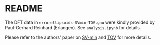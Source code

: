 # README

The DFT data in `errorellipsoids-SVmin-TOV.gnu` were kindly provided by Paul-Gerhard Reinhard (Erlangen). See `analysis.ipynb` for details.

Please refer to the authors' paper on [SV-min](https://arxiv.org/abs/1211.6292) and [TOV](https://arxiv.org/abs/0804.3385) for more details.